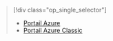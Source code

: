 > [!div class="op_single_selector"]
> * [Portail Azure](../articles/storage/storage-e2e-troubleshooting.md)
> * [Portail Azure Classic](../articles/storage/storage-e2e-troubleshooting-classic-portal.md)
> 
> 



<!--HONumber=Nov16_HO3-->


